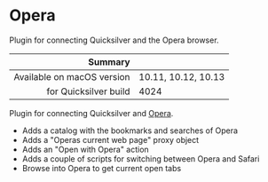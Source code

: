 # Opera

Plugin for connecting Quicksilver and the Opera browser.

 Summary                    | &nbsp; 
---------------------------:|:--------------------
 Available on macOS version | 10.11, 10.12, 10.13
      for Quicksilver build | 4024


Plugin for connecting Quicksilver and [Opera](http://opera.com).  

  * Adds a catalog with the bookmarks and searches of Opera
  * Adds a "Operas current web page" proxy object
  * Adds an "Open with Opera" action
  * Adds a couple of scripts for switching between Opera and Safari
  * Browse into Opera to get current open tabs
